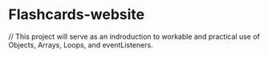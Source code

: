 # Flashcards-website

// This project will serve as an indroduction to workable and practical use of Objects, Arrays, Loops, and eventListeners.